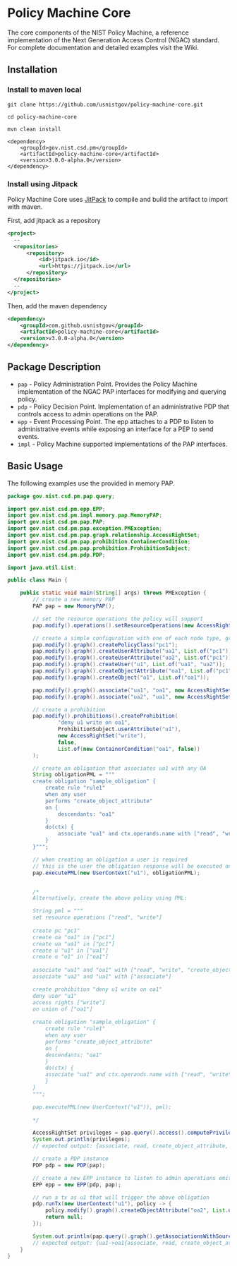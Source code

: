 # Policy Machine Core

The core components of the NIST Policy Machine, a reference implementation of the Next Generation Access Control (NGAC) standard. 
For complete documentation and detailed examples visit the Wiki.

## Installation

### Install to maven local
```
git clone https://github.com/usnistgov/policy-machine-core.git

cd policy-machine-core

mvn clean install
```

```
<dependency>
    <groupId>gov.nist.csd.pm</groupId>
    <artifactId>policy-machine-core</artifactId>
    <version>3.0.0-alpha.0</version>
</dependency>
```

### Install using Jitpack
Policy Machine Core uses [JitPack](https://jitpack.io/) to compile and build the artifact to import with maven.

First, add jitpack as a repository
```xml
<project>
  --
  <repositories>
      <repository>
          <id>jitpack.io</id>
          <url>https://jitpack.io</url>
      </repository>
  </repositories>
  --
</project>
```

Then, add the maven dependency
```xml
<dependency>
    <groupId>com.github.usnistgov</groupId>
    <artifactId>policy-machine-core</artifactId>
    <version>v3.0.0-alpha.0</version>
</dependency>
```
## Package Description

- `pap` - Policy Administration Point. Provides the Policy Machine implementation of the NGAC PAP interfaces for modifying and querying policy.
- `pdp` - Policy Decision Point. Implementation of an administrative PDP that controls access to admin operations on the PAP.
- `epp` - Event Processing Point. The epp attaches to a PDP to listen to administrative events while exposing an interface for a PEP to send events.
- `impl` - Policy Machine supported implementations of the PAP interfaces.

## Basic Usage
The following examples use the provided in memory PAP.

```java
package gov.nist.csd.pm.pap.query;

import gov.nist.csd.pm.epp.EPP;
import gov.nist.csd.pm.impl.memory.pap.MemoryPAP;
import gov.nist.csd.pm.pap.PAP;
import gov.nist.csd.pm.pap.exception.PMException;
import gov.nist.csd.pm.pap.graph.relationship.AccessRightSet;
import gov.nist.csd.pm.pap.prohibition.ContainerCondition;
import gov.nist.csd.pm.pap.prohibition.ProhibitionSubject;
import gov.nist.csd.pm.pdp.PDP;

import java.util.List;

public class Main {

	public static void main(String[] args) throws PMException {
		// create a new memory PAP
		PAP pap = new MemoryPAP();

		// set the resource operations the policy will support
		pap.modify().operations().setResourceOperations(new AccessRightSet("read", "write"));

		// create a simple configuration with one of each node type, granting u1 read access to o1.
		pap.modify().graph().createPolicyClass("pc1");
		pap.modify().graph().createUserAttribute("ua1", List.of("pc1"));
		pap.modify().graph().createUserAttribute("ua2", List.of("pc1"));
		pap.modify().graph().createUser("u1", List.of("ua1", "ua2"));
		pap.modify().graph().createObjectAttribute("oa1", List.of("pc1"));
		pap.modify().graph().createObject("o1", List.of("oa1"));

		pap.modify().graph().associate("ua1", "oa1", new AccessRightSet("read", "write", "create_object_attribute", "associate", "associate_to"));
		pap.modify().graph().associate("ua2", "ua1", new AccessRightSet("associate"));

		// create a prohibition
		pap.modify().prohibitions().createProhibition(
				"deny u1 write on oa1",
				ProhibitionSubject.userAttribute("u1"),
				new AccessRightSet("write"),
				false,
				List.of(new ContainerCondition("oa1", false))
		);

		// create an obligation that associates ua1 with any OA
		String obligationPML = """
		create obligation "sample_obligation" {
			create rule "rule1"
			when any user
			performs "create_object_attribute"
			on {
		        descendants: "oa1"
		    }
			do(ctx) {
				associate "ua1" and ctx.operands.name with ["read", "write"]
			}
		}""";

		// when creating an obligation a user is required
		// this is the user the obligation response will be executed on behalf of
		pap.executePML(new UserContext("u1"), obligationPML);


		/*
		Alternatively, create the above policy using PML:

		String pml = """
		set resource operations ["read", "write"]
		
		create pc "pc1"
		create oa "oa1" in ["pc1"]
		create ua "ua1" in ["pc1"]
		create u "u1" in ["ua1"]
		create o "o1" in ["oa1"]
		
		associate "ua1" and "oa1" with ["read", "write", "create_object_attribute", "associate", "associate_to"]
		associate "ua2" and "ua1" with ["associate"]

		create prohibition "deny u1 write on oa1" 
		deny user "u1" 
		access rights ["write"] 
		on union of ["oa1"]
		
		create obligation "sample_obligation" {
		    create rule "rule1"
		    when any user
		    performs "create_object_attribute"
		    on {
			descendants: "oa1"
		    }
		    do(ctx) {
			associate "ua1" and ctx.operands.name with ["read", "write"]
		    }
		}
		""";

		pap.executePML(new UserContext("u1")), pml);
		
		*/

		AccessRightSet privileges = pap.query().access().computePrivileges(new UserContext("u1"), "o1");
		System.out.println(privileges);
		// expected output: {associate, read, create_object_attribute, associate_to}

		// create a PDP instance
		PDP pdp = new PDP(pap);

		// create a new EPP instance to listen to admin operations emitted by the PDP
		EPP epp = new EPP(pdp, pap);

		// run a tx as u1 that will trigger the above obligation
		pdp.runTx(new UserContext("u1"), policy -> {
			policy.modify().graph().createObjectAttribute("oa2", List.of("oa1"));
			return null;
		});

		System.out.println(pap.query().graph().getAssociationsWithSource("ua1"));
		// expected output: {ua1->oa1{associate, read, create_object_attribute, write, associate_to}, ua1->oa2{read, write}}
	}
}
```
